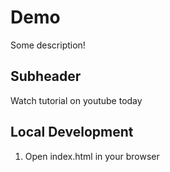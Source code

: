 # Demo

Some description!

## Subheader

Watch tutorial on youtube today

## Local Development 

1. Open index.html in your browser 


